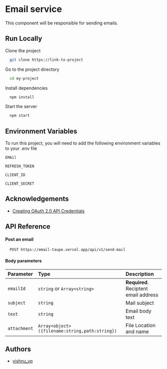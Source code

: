 # Email service

This component will be responsible for sending
emails.

## Run Locally

Clone the project

```bash
  git clone https://link-to-project
```

Go to the project directory

```bash
  cd my-project
```

Install dependencies

```bash
  npm install
```

Start the server

```bash
  npm start
```

## Environment Variables

To run this project, you will need to add the
following environment variables to your .env file

`EMAil`

`REFRESH_TOKEN`

`CLIENT_ID`

`CLIENT_SECRET`

## Acknowledgements

- [Creating OAuth 2.0 API Credentials](https://dev.to/chandrapantachhetri/sending-emails-securely-using-node-js-nodemailer-smtp-gmail-and-oauth2-g3a)

## API Reference

#### Post an email

```http
  POST https://email-taupe.vercel.app/api/v1/send-mail
```

#### Body parameters

| Parameter    | Type                                            | Description                           |
| :----------- | :---------------------------------------------- | :------------------------------------ |
| `emailId`    | `string` or `Array<string>`                     | **Required**. Reciptent email address |
| `subject`    | `string`                                        | Mail subject                          |
| `text`       | `string`                                        | Email body text                       |
| `attachment` | `Array<object> ({filename:string,path:string})` | File Location and name                |

## Authors

- [vishnu_vp](https://github.com/Vishnuvp257)
